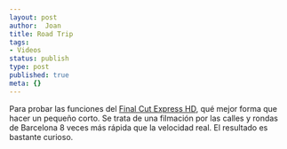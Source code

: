 ```yaml
---
layout: post
author:  Joan
title: Road Trip
tags:
- Videos
status: publish
type: post
published: true
meta: {}
---
```

Para probar las funciones del <a href="http://www.apple.com/es/finalcutexpress/">Final Cut Express HD</a>, qué mejor forma que hacer un pequeño corto. Se trata de una filmación por las calles y rondas de Barcelona 8 veces más rápida que la velocidad real. El resultado es bastante curioso.

<object type="application/x-shockwave-flash" width="500" height="270" data="http://vimeo.com/moogaloop.swf?clip_id=209535&amp;server=vimeo.com&amp;fullscreen=1&amp;show_title=1&amp;show_byline=0&amp;show_portrait=0&amp;color=679AF1">	<param name="quality" value="best" />	<param name="allowfullscreen" value="true" />	<param name="scale" value="showAll" />	<param name="movie" value="http://vimeo.com/moogaloop.swf?clip_id=209535&amp;server=vimeo.com&amp;fullscreen=1&amp;show_title=1&amp;show_byline=0&amp;show_portrait=0&amp;color=679AF1" /></object>
<br />
